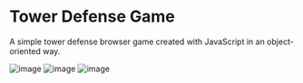 # Tower Defense Game

A simple tower defense browser game created with JavaScript in an object-oriented way.


 
![image](https://user-images.githubusercontent.com/114190309/218345656-4c92ad43-01f5-4d9e-adfe-467e9e93e7d8.png)
![image](https://user-images.githubusercontent.com/114190309/218345662-86763787-6e48-4cb4-b831-7f400aad9cf0.png)
![image](https://user-images.githubusercontent.com/114190309/218345665-bcc9e2e9-9269-4154-a556-e6c798e65600.png)
